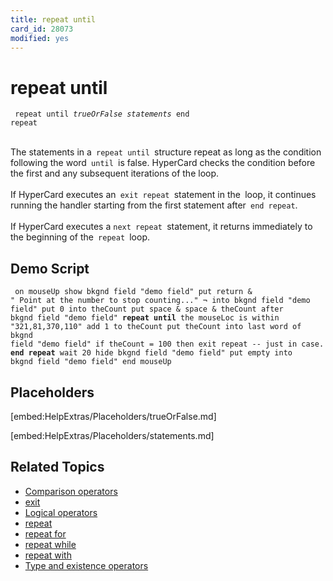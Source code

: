 ```yaml
---
title: repeat until
card_id: 28073
modified: yes
---
```


# repeat until

<code><pre>
repeat until <i>trueOrFalse</i>
   <i>statements</i>
end repeat
</pre></code>

<br>
The statements in a<code> repeat until </code>structure repeat as long as the condition following the word<code> until </code>is false. HyperCard checks the condition before the first and any subsequent iterations of the loop.<br>
<br>
If HyperCard executes an<code> exit repeat </code>statement in the<code> </code>loop, it continues running the handler starting from the first statement after<code> end repeat</code>.<br>
<br>
If HyperCard executes a <code>next repeat </code>statement, it returns immediately to the beginning of the<code> repeat </code>loop.<br>

## Demo Script

<code><pre>
on mouseUp
  show bkgnd field "demo field"
  put return & "    Point at the number to stop counting..." ¬
  into bkgnd field "demo field"
  put 0 into theCount
  put space & space & theCount after bkgnd field "demo field"
  <b>repeat until</b> the mouseLoc is within "321,81,370,110"
    add 1 to theCount
    put theCount into last word of bkgnd field "demo field"
    if theCount = 100 then exit repeat -- just in case.
  <b>end repeat</b>
  wait 20
  hide bkgnd field "demo field"
  put empty into bkgnd field "demo field"
end mouseUp
</pre></code>

## Placeholders

[embed:HelpExtras/Placeholders/trueOrFalse.md]

[embed:HelpExtras/Placeholders/statements.md]

## Related Topics

* [Comparison operators](/HyperTalkReference/operatorsandconstants/Comparison-operators)
* [exit](/HyperTalkReference/keywords/exit)
* [Logical operators](/HyperTalkReference/operatorsandconstants/Logical-operators)
* [repeat](/HyperTalkReference/keywords/repeat)
* [repeat for](/HyperTalkReference/keywords/repeat-for)
* [repeat while](/HyperTalkReference/keywords/repeat-while)
* [repeat with](/HyperTalkReference/keywords/repeat-with)
* [Type and existence operators](/HyperTalkReference/operatorsandconstants/Type-and-existence-operators)
